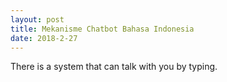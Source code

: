 ```yaml
---
layout: post
title: Mekanisme Chatbot Bahasa Indonesia
date: 2018-2-27
---
```


There is a system that can talk with you by typing.
